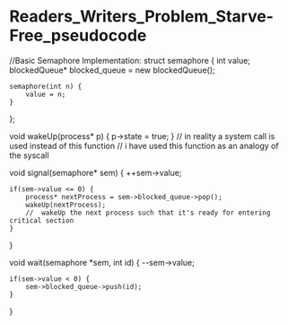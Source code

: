 # Readers_Writers_Problem_Starve-Free_pseudocode




           
  
//Basic Semaphore Implementation:
struct semaphore {
    int value;
    blockedQueue* blocked_queue = new blockedQueue();
    
    semaphore(int n) {
        value = n;
    }

};

void wakeUp(process* p) {
    p->state = true;
}
//  in reality a system call is used instead of this function
//  i have used this function as an analogy of the syscall

void signal(semaphore* sem) {
    ++sem->value;

    if(sem->value <= 0) {
        process* nextProcess = sem->blocked_queue->pop();
        wakeUp(nextProcess);    
        //  wakeUp the next process such that it's ready for entering critical section
    }
}

void wait(semaphore *sem, int id) {
    --sem->value;

    if(sem->value < 0) {
        sem->blocked_queue->push(id);
    }
}
